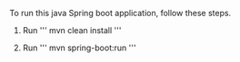 To run this java Spring boot application, follow these steps.

1. Run ''' mvn clean install '''

2. Run ''' mvn spring-boot:run '''
